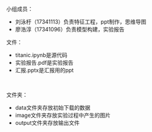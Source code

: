 小组成员：

* 刘泳杅（17341113）负责特征工程，ppt制作，思维导图
* 廖浩淳（17341096）负责模型构建，实验报告



文件：

* titanic.ipynb是源代码
* 实验报告.pdf是实验报告
* 汇报.pptx是汇报用的ppt

​	

文件夹：

* data文件夹存放初始下载的数据
* image文件夹存放实验过程中产生的图片
* output文件夹存放输出文件

​	